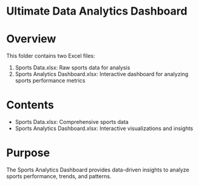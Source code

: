 # Ultimate Data Analytics Dashboard

# Overview
This folder contains two Excel files:

1. Sports Data.xlsx: Raw sports data for analysis
2. Sports Analytics Dashboard.xlsx: Interactive dashboard for analyzing sports performance metrics

# Contents
- Sports Data.xlsx: Comprehensive sports data
- Sports Analytics Dashboard.xlsx: Interactive visualizations and insights

# Purpose
The Sports Analytics Dashboard provides data-driven insights to analyze sports performance, trends, and patterns.
